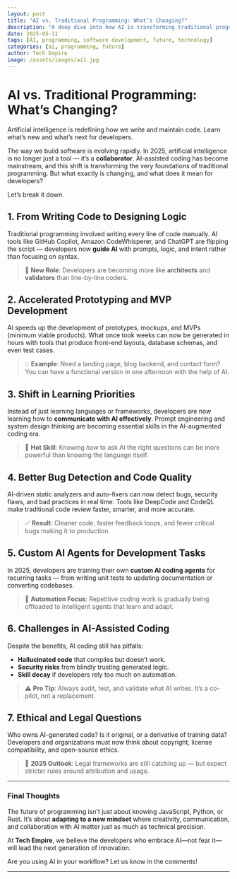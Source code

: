 ```yaml
---
layout: post
title: "AI vs. Traditional Programming: What’s Changing?"
description: "A deep dive into how AI is transforming traditional programming paradigms, workflows, and developer roles in 2025."
date: 2025-05-11
tags: [AI, programming, software development, future, technology]
categories: [ai, programming, future]
author: Tech Empire
image: /assets/images/ai1.jpg
---
```


# AI vs. Traditional Programming: What’s Changing?

Artificial intelligence is redefining how we write and maintain code. Learn what’s new and what’s next for developers.

The way we build software is evolving rapidly. In 2025, artificial intelligence is no longer just a tool — it’s a **collaborator**. AI-assisted coding has become mainstream, and this shift is transforming the very foundations of traditional programming. But what exactly is changing, and what does it mean for developers?

Let’s break it down.

## 1. **From Writing Code to Designing Logic**

Traditional programming involved writing every line of code manually. AI tools like GitHub Copilot, Amazon CodeWhisperer, and ChatGPT are flipping the script — developers now **guide AI** with prompts, logic, and intent rather than focusing on syntax.

> 🔧 **New Role**: Developers are becoming more like **architects** and **validators** than line-by-line coders.

## 2. **Accelerated Prototyping and MVP Development**

AI speeds up the development of prototypes, mockups, and MVPs (minimum viable products). What once took weeks can now be generated in hours with tools that produce front-end layouts, database schemas, and even test cases.

> 💡 **Example**: Need a landing page, blog backend, and contact form? You can have a functional version in one afternoon with the help of AI.

## 3. **Shift in Learning Priorities**

Instead of just learning languages or frameworks, developers are now learning how to **communicate with AI effectively**. Prompt engineering and system design thinking are becoming essential skills in the AI-augmented coding era.

> 🎯 **Hot Skill**: Knowing *how* to ask AI the right questions can be more powerful than knowing the language itself.

## 4. **Better Bug Detection and Code Quality**

AI-driven static analyzers and auto-fixers can now detect bugs, security flaws, and bad practices in real time. Tools like DeepCode and CodeQL make traditional code review faster, smarter, and more accurate.

> ✅ **Result**: Cleaner code, faster feedback loops, and fewer critical bugs making it to production.

## 5. **Custom AI Agents for Development Tasks**

In 2025, developers are training their own **custom AI coding agents** for recurring tasks — from writing unit tests to updating documentation or converting codebases.

> 🔄 **Automation Focus**: Repetitive coding work is gradually being offloaded to intelligent agents that learn and adapt.

## 6. **Challenges in AI-Assisted Coding**

Despite the benefits, AI coding still has pitfalls:
- **Hallucinated code** that compiles but doesn’t work.
- **Security risks** from blindly trusting generated logic.
- **Skill decay** if developers rely too much on automation.

> ⚠️ **Pro Tip**: Always audit, test, and validate what AI writes. It’s a co-pilot, not a replacement.

## 7. **Ethical and Legal Questions**

Who owns AI-generated code? Is it original, or a derivative of training data? Developers and organizations must now think about copyright, license compatibility, and open-source ethics.

> 📜 **2025 Outlook**: Legal frameworks are still catching up — but expect stricter rules around attribution and usage.

---

### Final Thoughts

The future of programming isn’t just about knowing JavaScript, Python, or Rust. It’s about **adapting to a new mindset** where creativity, communication, and collaboration with AI matter just as much as technical precision.

At **Tech Empire**, we believe the developers who embrace AI—not fear it—will lead the next generation of innovation.

Are you using AI in your workflow? Let us know in the comments!

---
